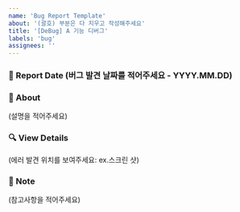 ```yaml
---
name: 'Bug Report Template'
about: '(괄호) 부분은 다 지우고 작성해주세요'
title: '[DeBug] A 기능 디버그'
labels: 'bug'
assignees: ''
---
```


### 🚨 Report Date (버그 발견 날짜를 적어주세요 - YYYY.MM.DD)

### 📢 About
(설명을 적어주세요)

### 🔍 View Details
(에러 발견 위치를 보여주세요: ex.스크린 샷)

### 🔖 Note
(참고사항을 적어주세요)

<!-- Branch Naming: fix/기능/#이슈 번호 -->